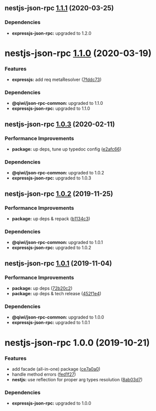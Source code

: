## nestjs-json-rpc [1.1.1](https://github.com/qiwi/json-rpc/compare/nestjs-json-rpc@1.1.0...nestjs-json-rpc@1.1.1) (2020-03-25)





### Dependencies

* **expressjs-json-rpc:** upgraded to 1.2.0

# nestjs-json-rpc [1.1.0](https://github.com/qiwi/json-rpc/compare/nestjs-json-rpc@1.0.3...nestjs-json-rpc@1.1.0) (2020-03-19)


### Features

* **expressjs:** add req metaResolver ([7fddc73](https://github.com/qiwi/json-rpc/commit/7fddc73d7dbc61509748cd0b0c4029ce7afd6936))





### Dependencies

* **@qiwi/json-rpc-common:** upgraded to 1.1.0
* **expressjs-json-rpc:** upgraded to 1.1.0

## nestjs-json-rpc [1.0.3](https://github.com/qiwi/json-rpc/compare/nestjs-json-rpc@1.0.2...nestjs-json-rpc@1.0.3) (2020-02-11)


### Performance Improvements

* **package:** up deps, tune up typedoc config ([e2afc66](https://github.com/qiwi/json-rpc/commit/e2afc66460997567f18902467c09161398deb7e1))





### Dependencies

* **@qiwi/json-rpc-common:** upgraded to 1.0.2
* **expressjs-json-rpc:** upgraded to 1.0.3

## nestjs-json-rpc [1.0.2](https://github.com/qiwi/json-rpc/compare/nestjs-json-rpc@1.0.1...nestjs-json-rpc@1.0.2) (2019-11-25)


### Performance Improvements

* **package:** up deps & repack ([b1134c3](https://github.com/qiwi/json-rpc/commit/b1134c3222a6d45927e542b0c29ee8524723c884))





### Dependencies

* **@qiwi/json-rpc-common:** upgraded to 1.0.1
* **expressjs-json-rpc:** upgraded to 1.0.2

## nestjs-json-rpc [1.0.1](https://github.com/qiwi/json-rpc/compare/nestjs-json-rpc@1.0.0...nestjs-json-rpc@1.0.1) (2019-11-04)


### Performance Improvements

* **package:** up deps ([72b20c2](https://github.com/qiwi/json-rpc/commit/72b20c2022d0874717e99d92f0ea9344c0573030))
* **package:** up deps & tech release ([452f1e4](https://github.com/qiwi/json-rpc/commit/452f1e4f1f32a4c09a4b55a3d58b7d19e40145c9))





### Dependencies

* **@qiwi/json-rpc-common:** upgraded to 1.0.0
* **expressjs-json-rpc:** upgraded to 1.0.1

# nestjs-json-rpc 1.0.0 (2019-10-21)


### Features

* add facade (all-in-one) package ([ce7a0a0](https://github.com/qiwi/json-rpc/commit/ce7a0a0))
* handle method errors ([fed1f27](https://github.com/qiwi/json-rpc/commit/fed1f27))
* **nestjs:** use reflection for proper arg types resolution ([8ab03d7](https://github.com/qiwi/json-rpc/commit/8ab03d7))





### Dependencies

* **expressjs-json-rpc:** upgraded to 1.0.0

